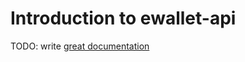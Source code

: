 # Introduction to ewallet-api

TODO: write [great documentation](http://jacobian.org/writing/what-to-write/)
